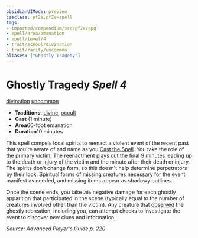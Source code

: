```yaml
---
obsidianUIMode: preview
cssclass: pf2e,pf2e-spell
tags:
- imported/compendium/src/pf2e/apg
- spell/area/emanation
- spell/level/4
- trait/school/divination
- trait/rarity/uncommon
aliases: ["Ghostly Tragedy"]
---
```

# Ghostly Tragedy *Spell 4*   
[divination](divination.md)  [uncommon](uncommon.md)  

- **Traditions**: [divine](divine.md), [occult](occult.md)
- **Cast** (1 minute) 
- **Area**60-foot emanation
- **Duration**10 minutes

This spell compels local spirits to reenact a violent event of the recent past that you're aware of and name as you [Cast the Spell](cast-a-spell.md). You take the role of the primary victim. The reenactment plays out the final 9 minutes leading up to the death or injury of the victim and the minute after their death or injury. The spirits don't change form, so this doesn't help determine perpetrators by their look. Spiritual forms of missing creatures necessary for the event manifest as needed, and missing items appear as shadowy outlines.

Once the scene ends, you take `2d6` negative damage for each ghostly apparition that participated in the scene (typically equal to the number of creatures involved other than the victim). Any creature that [observed](conditions.md#Observed) the ghostly recreation, including you, can attempt checks to investigate the event to discover new clues and information.

*Source: Advanced Player's Guide p. 220*